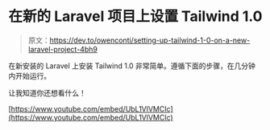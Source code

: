 # 在新的 Laravel 项目上设置 Tailwind 1.0

> 原文：<https://dev.to/owenconti/setting-up-tailwind-1-0-on-a-new-laravel-project-4bh9>

在新安装的 Laravel 上安装 Tailwind 1.0 非常简单。遵循下面的步骤，在几分钟内开始运行。

让我知道你还想看什么！

[https://www.youtube.com/embed/UbL1VlVMCIc](https://www.youtube.com/embed/UbL1VlVMCIc)